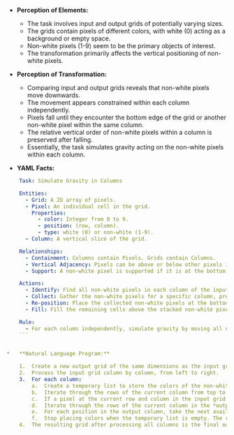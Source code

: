 *   **Perception of Elements:**
    *   The task involves input and output grids of potentially varying sizes.
    *   The grids contain pixels of different colors, with white (0) acting as a background or empty space.
    *   Non-white pixels (1-9) seem to be the primary objects of interest.
    *   The transformation primarily affects the vertical positioning of non-white pixels.

*   **Perception of Transformation:**
    *   Comparing input and output grids reveals that non-white pixels move downwards.
    *   The movement appears constrained within each column independently.
    *   Pixels fall until they encounter the bottom edge of the grid or another non-white pixel within the same column.
    *   The relative vertical order of non-white pixels within a column is preserved after falling.
    *   Essentially, the task simulates gravity acting on the non-white pixels within each column.

*   **YAML Facts:**
    
```yaml
    Task: Simulate Gravity in Columns

    Entities:
      - Grid: A 2D array of pixels.
      - Pixel: An individual cell in the grid.
        Properties:
          - color: Integer from 0 to 9.
          - position: (row, column).
          - type: white (0) or non-white (1-9).
      - Column: A vertical slice of the grid.

    Relationships:
      - Containment: Columns contain Pixels. Grids contain Columns.
      - Vertical Adjacency: Pixels can be above or below other pixels in the same column.
      - Support: A non-white pixel is supported if it is at the bottom row, or if the pixel directly below it in the same column is non-white.

    Actions:
      - Identify: Find all non-white pixels in each column of the input grid.
      - Collect: Gather the non-white pixels for a specific column, preserving their original relative vertical order.
      - Re-position: Place the collected non-white pixels at the bottom of the corresponding column in the output grid, maintaining their collected order (stacking them upwards).
      - Fill: Fill the remaining cells above the stacked non-white pixels in the output column with white pixels.

    Rule:
      - For each column independently, simulate gravity by moving all non-white pixels downwards until they are settled at the bottom, either resting on the grid floor or on another non-white pixel, while preserving their original relative vertical order.
    ```


*   **Natural Language Program:**

    1.  Create a new output grid of the same dimensions as the input grid, initially filled entirely with white pixels (0).
    2.  Process the input grid column by column, from left to right.
    3.  For each column:
        a.  Create a temporary list to store the colors of the non-white pixels found in that column.
        b.  Iterate through the rows of the current column from top to bottom (or bottom to top, the order of collection matters for reconstruction). Let's choose bottom to top for easier reconstruction. Iterate from the last row up to the first row.
        c.  If a pixel at the current row and column in the input grid is non-white, add its color to the temporary list. (This list now contains the non-white pixel colors from bottom to top).
        d.  Iterate through the rows of the current column in the *output* grid, starting from the bottom row (last row index) and moving upwards.
        e.  For each position in the output column, take the next available color from the temporary list (starting from the beginning of the list, which corresponds to the lowest original pixel) and place it in the current output grid cell.
        f.  Stop placing colors when the temporary list is empty. The remaining cells above in the output column will retain their initial white color.
    4.  The resulting grid after processing all columns is the final output.